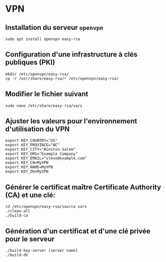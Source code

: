 # VPN

## Installation du serveur `openvpn`

```shell
sudo apt install openvpn easy-rsa
```

## Configuration d'une infrastructure à clés publiques (PKI)

```shell
mkdir /etc/openvpn/easy-rsa/
cp -r /usr/share/easy-rsa/* /etc/openvpn/easy-rsa/
```

## Modifier le fichier suivant

```shell
sudo nano /etc/share/easy-rsa/vars
```

## Ajuster les valeurs pour l'environnement d'utilisation du VPN

```shell
export KEY_COUNTRY="US"
export KEY_PROVINCE="NC"
export KEY_CITY="Winston-Salem"
export KEY_ORG="Example Company"
export KEY_EMAIL="steve@example.com"
export KEY_CN=MyVPN
export KEY_NAME=MyVPN
export KEY_OU=MyVPN
```

## Générer le certificat maître Certificate Authority (CA) et une clé:

```shell
cd /etc/openvpn/easy-rsa/source vars
./clean-all
./build-ca
```

## Génération d'un certificat et d'une clé privée pour le serveur

```shell
./build-key-server [server name]
./build-dh
```